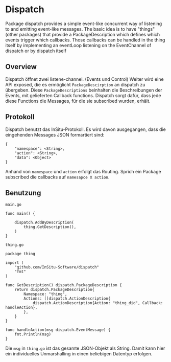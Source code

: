 # Dispatch

Package dispatch provides a simple event-like concurrent way of listening to and emitting event-like messages.
The basic idea is to have "things" (other packages) that provide a PackageDescription which defines which events trigger which callbacks. Those callbacks can be handled in the thing itself by implementing an eventLoop listening on the EventChannel of dispatch or by dispatch itself

## Overview

Dispatch öffnet zwei listene-channel. (Events und Control) Weiter wird eine API exposed, die es ermöglicht `PackageDescirption` an dispatch zu übergeben. Diese `PackageDescriptions` beinhalten die Beschreibungen der Events, mit gelieferten Callback functions. Dispatch sorgt dafür, dass jede diese Functions die Messages, für die sie subscribed wurden, erhält. 

## Protokoll

Dispatch benutzt das InSitu-Protokoll. Es wird davon ausgegangen, dass die eingehenden Messages JSON formartiert sind:

    {
        "namespace": <String>,
        "action": <String>,
        "data": <Object>
    }

Anhand von `namespace` und `action` erfolgt das Routing. Sprich ein Package subscribed die callbacks auf `namesapce X action`.

## Benutzung

`main.go`

    func main() {
    
        dispatch.AddByDescription(
            thing.GetDescription(),
        )
    }

`thing.go`

    package thing
    
    import (
    	"github.com/InSitu-Software/dispatch"
    	"fmt"
    )
    
    func GetDescription() dispatch.PackageDescription {
    	return dispatch.PackageDescription{
    		Namespace: "thing",
    		Actions: []dispatch.ActionDescription{
    			dispatch.ActionDescription{Action: "thing_did", Callback: handleAction},
    		},
    	}
    }
    
    func handleAction(msg dispatch.EventMessage) {
    	fmt.Println(msg)
    }

Die `msg` in `thing.go` ist das gesamte JSON-Objekt als String. Damit kann hier ein individuelles Unmarshalling in einen beliebigen Datentyp erfolgen. 
